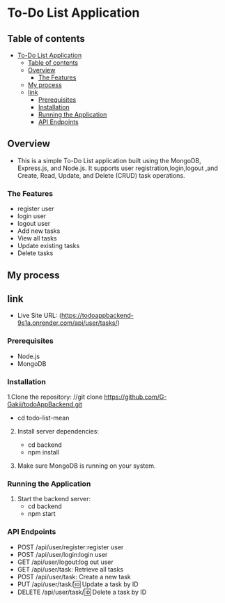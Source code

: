 # To-Do List Application

## Table of contents

- [To-Do List Application](#to-do-list-application)
  - [Table of contents](#table-of-contents)
  - [Overview](#overview)
    - [The Features](#the-features)
  - [My process](#my-process)
  - [link](#link)
    - [Prerequisites](#prerequisites)
    - [Installation](#installation)
    - [Running the Application](#running-the-application)
    - [API Endpoints](#api-endpoints)

## Overview

- This is a simple To-Do List application built using the MongoDB, Express.js, and Node.js. It supports user registration,login,logout ,and Create, Read, Update, and Delete (CRUD) task operations.

### The Features

- register user
- login user
- logout user
- Add new tasks
- View all tasks
- Update existing tasks
- Delete tasks

## My process

## link

- Live Site URL: (https://todoappbackend-9s1a.onrender.com/api/user/tasks/)

### Prerequisites

- Node.js
- MongoDB

### Installation

1.Clone the repository: //git clone https://github.com/G-Gakii/todoAppBackend.git

- cd todo-list-mean

2. Install server dependencies:

   - cd backend
   - npm install

3. Make sure MongoDB is running on your system.

### Running the Application

1. Start the backend server:
   - cd backend
   - npm start

### API Endpoints

- POST /api/user/register:register user
- POST /api/user/login:login user
- GET /api/user/logout:log out user
- GET /api/user/task: Retrieve all tasks
- POST /api/user/task: Create a new task
- PUT /api/user/task/:id: Update a task by ID
- DELETE /api/user/task/:id: Delete a task by ID
